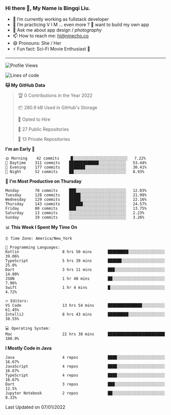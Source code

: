 ### Hi there 👋, My Name is Bingqi Liu.

- 🔭 I’m currently working as fullstack developer
- 🌱 I’m practicing V I M ... even more ? 🤨 want to build my own app
- 💬 Ask me about app design / *photography*
- 📫 How to reach me: hi@ninecho.co
- 😄 Pronouns: She / Her
- ⚡ Fun fact: Sci-Fi Movie Enthusiast 🚀

---

<!--START_SECTION:waka-->
![Profile Views](http://img.shields.io/badge/Profile%20Views-29-blue)

![Lines of code](https://img.shields.io/badge/From%20Hello%20World%20I%27ve%20Written-821%20Thousand%20lines%20of%20code-blue)

**🐱 My GitHub Data** 

> 🏆 0 Contributions in the Year 2022
 > 
> 📦 280.9 kB Used in GitHub's Storage 
 > 
> 💼 Opted to Hire
 > 
> 📜 27 Public Repositories 
 > 
> 🔑 13 Private Repositories  
 > 
**I'm an Early 🐤** 

```text
🌞 Morning    42 commits     █░░░░░░░░░░░░░░░░░░░░░░░░   7.22% 
🌆 Daytime    311 commits    █████████████░░░░░░░░░░░░   53.44% 
🌃 Evening    177 commits    ███████░░░░░░░░░░░░░░░░░░   30.41% 
🌙 Night      52 commits     ██░░░░░░░░░░░░░░░░░░░░░░░   8.93%

```
📅 **I'm Most Productive on Thursday** 

```text
Monday       70 commits     ███░░░░░░░░░░░░░░░░░░░░░░   12.03% 
Tuesday      128 commits    █████░░░░░░░░░░░░░░░░░░░░   21.99% 
Wednesday    129 commits    █████░░░░░░░░░░░░░░░░░░░░   22.16% 
Thursday     143 commits    ██████░░░░░░░░░░░░░░░░░░░   24.57% 
Friday       80 commits     ███░░░░░░░░░░░░░░░░░░░░░░   13.75% 
Saturday     13 commits     ░░░░░░░░░░░░░░░░░░░░░░░░░   2.23% 
Sunday       19 commits     ░░░░░░░░░░░░░░░░░░░░░░░░░   3.26%

```


📊 **This Week I Spent My Time On** 

```text
⌚︎ Time Zone: America/New_York

💬 Programming Languages: 
Kotlin                   8 hrs 50 mins       █████████░░░░░░░░░░░░░░░░   39.06% 
TypeScript               5 hrs 39 mins       ██████░░░░░░░░░░░░░░░░░░░   25.0% 
Dart                     3 hrs 11 mins       ███░░░░░░░░░░░░░░░░░░░░░░   14.08% 
JSON                     1 hr 48 mins        ██░░░░░░░░░░░░░░░░░░░░░░░   7.96% 
Swift                    1 hr 4 mins         █░░░░░░░░░░░░░░░░░░░░░░░░   4.72%

🔥 Editors: 
VS Code                  13 hrs 54 mins      ███████████████░░░░░░░░░░   61.45% 
IntelliJ                 8 hrs 43 mins       █████████░░░░░░░░░░░░░░░░   38.55%

💻 Operating System: 
Mac                      22 hrs 38 mins      █████████████████████████   100.0%

```

**I Mostly Code in Java** 

```text
Java                     4 repos             ████░░░░░░░░░░░░░░░░░░░░░   16.67% 
JavaScript               4 repos             ████░░░░░░░░░░░░░░░░░░░░░   16.67% 
TypeScript               4 repos             ████░░░░░░░░░░░░░░░░░░░░░   16.67% 
Dart                     3 repos             ███░░░░░░░░░░░░░░░░░░░░░░   12.5% 
Jupyter Notebook         2 repos             ██░░░░░░░░░░░░░░░░░░░░░░░   8.33%

```



 Last Updated on 07/01/2022
<!--END_SECTION:waka-->
